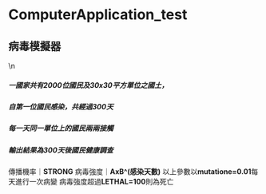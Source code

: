 # ComputerApplication_test
## **病毒模擬器**
\n
##### 一國家共有**2000**位國民及**30x30**平方單位之國土，
##### 自第一位國民感染，共經過**300**天
##### 每一天同一單位上的國民兩兩接觸
##### 輸出結果為300天後國民健康調查

傳播機率｜**STRONG**
病毒強度｜**AxB^(感染天數)**
以上參數以**mutatione=0.01**每天進行一次病變
病毒強度超過**LETHAL=100**則為死亡

